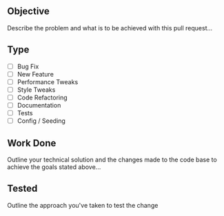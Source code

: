 ## Objective

Describe the problem and what is to be achieved with this pull request...

## Type

- [ ] Bug Fix
- [ ] New Feature
- [ ] Performance Tweaks
- [ ] Style Tweaks
- [ ] Code Refactoring
- [ ] Documentation
- [ ] Tests
- [ ] Config / Seeding

## Work Done

Outline your technical solution and the changes made to the code base to achieve the goals stated above...

## Tested

Outline the approach you've taken to test the change